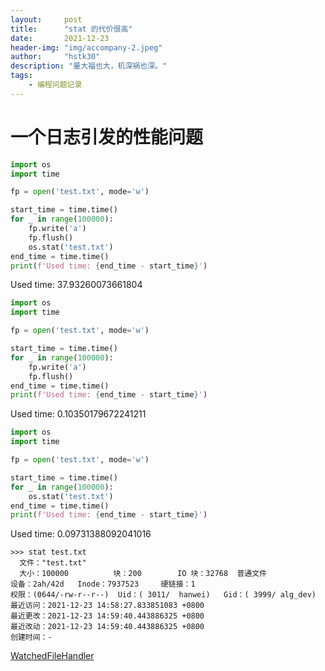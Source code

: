 ```yaml
---
layout:     post
title:      "stat 的代价很高"
date:       2021-12-23
header-img:	"img/accompany-2.jpeg"
author:     "hstk30"
description: "量大福也大，机深祸也深。"
tags:
    - 编程问题记录
---
```



# 一个日志引发的性能问题


```python
import os
import time

fp = open('test.txt', mode='w')

start_time = time.time()
for _ in range(100000):
	fp.write('a')
	fp.flush()
	os.stat('test.txt')
end_time = time.time()
print(f'Used time: {end_time - start_time}')
```

Used time: 37.93260073661804

```python
import os
import time

fp = open('test.txt', mode='w')

start_time = time.time()
for _ in range(100000):
	fp.write('a')
	fp.flush()
end_time = time.time()
print(f'Used time: {end_time - start_time}')
```

Used time: 0.10350179672241211

```python
import os
import time

fp = open('test.txt', mode='w')

start_time = time.time()
for _ in range(100000):
	os.stat('test.txt')
end_time = time.time()
print(f'Used time: {end_time - start_time}')
```

Used time: 0.09731388092041016

```
>>> stat test.txt
  文件："test.txt"
  大小：100000          块：200        IO 块：32768  普通文件
设备：2ah/42d   Inode：7937523     硬链接：1
权限：(0644/-rw-r--r--)  Uid：( 3011/  hanwei)   Gid：( 3999/ alg_dev)
最近访问：2021-12-23 14:58:27.833851083 +0800
最近更改：2021-12-23 14:59:40.443886325 +0800
最近改动：2021-12-23 14:59:40.443886325 +0800
创建时间：-
```


[WatchedFileHandler](https://docs.python.org/3.6/library/logging.handlers.html#watchedfilehandler)

